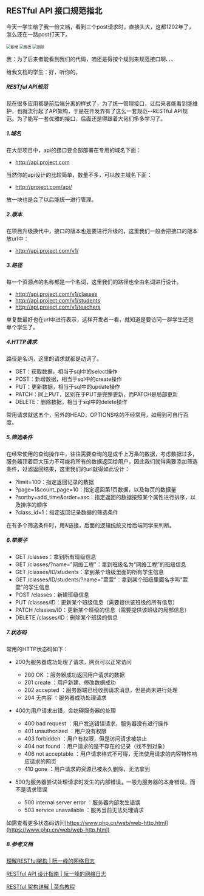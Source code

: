 ## RESTful API 接口规范指北

今天一学生给了我一份文档，看到三个post请求时，直接头大，这都1202年了，怎么还在一路post打天下。

<img src="https://qnmlgb.top/media/editor/%E6%96%B0%E5%A2%9E_20210817114300982097.png" alt="新增" style="zoom:70%;" />

<img src="https://qnmlgb.top/media/editor/%E4%BF%AE%E6%94%B9_20210817114324379107.png" alt="修改" style="zoom:70%;" />

<img src="https://qnmlgb.top/media/editor/%E5%88%A0%E9%99%A4_20210817114349378886.png" alt="删除" style="zoom:70%;" />

我：为了后来者能看到我们的代码，咱还是得按个规则来规范接口啊、、、

给我文档的学生：好，听你的。

##### RESTful API规范

现在很多应用都是前后端分离的样式了，为了统一管理接口，让后来者能看到能维护，也就流行起了API架构，于是在开发界有了这么一套规范--RESTful API规范。为了能写一套优雅的接口，后面还是得跟着大佬们多多学习了。

##### 1.域名

在大型项目中，api的接口要全部部署在专用的域名下面：

* http://api.project.com

当然你的api设计的比较简单，数量不多，可以放主域名下面：

* http://project.com/api/

放一块也是会了以后能统一进行管理。

##### 2.版本

在项目升级换代中，接口的版本也是要进行升级的，这里我们一般会把接口的版本放url中：

* http://api.project.com/v1/

##### 3.路径

每一个资源点的名称都是一个名词，这里我们的路径也全由名词进行设计。

* http://api.project.com/v1/classes
* http://api.project.com/v1/students
* http://api.project.com/v1/teachers

单复数最好也在url中进行表示，这样开发者一看，就知道是要访问一群学生还是单个学生了。

##### 4.HTTP请求

路径是名词，这里的请求就都是动词了。

* GET：获取数据，相当于sql中的select操作
* POST：新增数据，相当于sql中的create操作
* PUT：更新数据，相当于sql中的update操作
* PATCH：同上PUT，区别在于PUT是完整更新，而PATCH是局部更新
* DELETE：删除数据，相当于sql中的delete操作

常用请求就这五个，另外的HEAD，OPTIONS啥的不经常用，如用到可自行百度。

##### 5.筛选条件

在经常使用的查询操作中，往往需要查询的是成千上万条的数据，考虑数据过多，服务器顶着巨大压力不可能将所有的数据返回给用户，因此我们就得需要添加筛选条件，过滤返回结果，这里我们的url就得如此设计：

* ?limit=100：指定返回记录的数据
* ?page=1&count_page=10：指定返回第1页数据，以及每页的数据量
* ?sortby=add_time&order=asc：指定返回的数据按照某个属性进行排序，以及排序的顺序
* ?class_id=1：指定返回记录数据的筛选条件

在有多个筛选条件时，用&链接，后面的逻辑统统交给后端同学来判断。

##### 6.举栗子

* GET /classes：拿到所有班级信息
* GET /classes/?name="网络工程"：拿到班级名为“网络工程”的班级信息
* GET /classes/ID/students：拿到某个班级里面的所有学生信息
* GET /classes/ID/students/?name="萱萱"：拿到某个班级里面名字叫“萱萱”的学生信息
* POST /classes：新建班级信息
* PUT /classes/ID：更新某个班级信息（需要提供该班级的所有信息）
* PATCH /classes/ID：更新某个班级的信息（需要提供该班级的局部信息）
* DELETE /classes/ID：删除某个班级的信息

##### 7.状态码

常用的HTTP状态码如下：

* 200为服务器成功处理了请求，网页可以正常访问
  * 200 OK ：服务器成功返回用户请求的数据
  * 201 create ：用户新建、修改数据成功
  * 202 accepted ：服务器端已经收到请求消息，但是尚未进行处理
  * 204 无内容 ：服务器成功处理请求

* 400为用户请求出错，会妨碍服务器的处理
  * 400 bad request ：用户发送错误请求，服务器没有进行操作
  * 401 unauthorized ：用户没有权限
  * 403 forbidden ：用户有权限，但是访问请求被禁止
  * 404 not found ：用户请求的是不存在的记录（找不到对象）
  * 406 not acceptable ：用户请求格式不可得，无法使用请求的内容特性响应请求的网页
  * 410 gone ：用户请求的资源已被永久删除，无法拿到

* 500为服务器尝试处理请求时发生的内部错误，一般为服务器的本身错误，而不是请求错误
  * 500 internal server error ：服务器内部发生错误
  * 503 service unavailable ：服务当前无法处理请求

如需查看更多状态码访问[https://www.php.cn/web/web-http.html](https://www.php.cn/web/web-http.html)

##### 8.参考文档

[理解RESTful架构 | 阮一峰的网络日志](https://www.ruanyifeng.com/blog/2011/09/restful.html)

[RESTful API 设计指南 | 阮一峰的网络日志](http://www.ruanyifeng.com/blog/2014/05/restful_api.html)

[RESTful 架构详解 | 菜鸟教程](https://www.runoob.com/w3cnote/restful-architecture.html)

